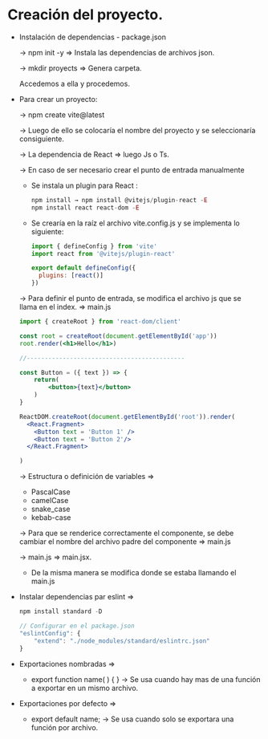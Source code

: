 # Creación del proyecto.

- Instalación de dependencias - package.json
    
    → npm init -y  ⇒ Instala las dependencias de archivos json.
    
    → mkdir proyects   ⇒  Genera carpeta.
    
    Accedemos a ella y procedemos.
    

- Para crear un proyecto:
    
    → npm create vite@latest
    
    →  Luego de ello se colocaría el nombre del proyecto y se seleccionaría consiguiente.
    
    → La dependencia de React  ⇒  luego Js o Ts.
    
    → En caso de ser necesario crear el punto de entrada manualmente
    
    - Se instala un plugin para React :
        
        ```jsx
        npm install → npm install @vitejs/plugin-react -E
        npm install react react-dom -E
        ```
        
    - Se crearía en la raíz el archivo vite.config.js y se implementa lo siguiente:
        
        ```jsx
        import { defineConfig } from 'vite'
        import react from '@vitejs/plugin-react'
        
        export default defineConfig({
          plugins: [react()]
        })
        ```
        
    
    → Para definir el punto de entrada, se modifica el archivo js que se llama en el index.  ⇒  main.js
    
    ```jsx
    import { createRoot } from 'react-dom/client'
    
    const root = createRoot(document.getElementById('app'))
    root.render(<h1>Hello</h1>)
    
    //--------------------------------------------
    
    const Button = ({ text }) => {
    	return(
    		<button>{text}</button>
    	)
    }
    
    ReactDOM.createRoot(document.getElementById('root')).render(
      <React.Fragment>
        <Button text = 'Button 1' />
        <Button text = 'Button 2'/>
      </React.Fragment>
    
    )
    ```
    
    → Estructura o definición de variables ⇒
    
    - PascalCase
    - camelCase
    - snake_case
    - kebab-case
    
    → Para que se renderice correctamente el componente, se debe cambiar el nombre del archivo padre del componente ⇒ main.js
    
    → main.js ⇒ main.jsx.
    
    - De la misma manera se modifica donde se estaba llamando el main.js
    
- Instalar dependencias par eslint ⇒
    
    ```jsx
    npm install standard -D
    
    // Configurar en el package.json
    "eslintConfig": {
    	"extend": "./node_modules/standard/eslintrc.json"
    }
    
    ```
    
- Exportaciones nombradas ⇒
    - export function name( ) { }  → Se usa cuando hay mas de una función a exportar en un mismo archivo.
- Exportaciones por defecto ⇒
    - export default name; → Se usa cuando solo se exportara una función por archivo.
